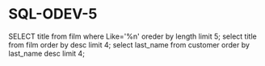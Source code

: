 # SQL-ODEV-5
SELECT title from film where Like='%n' oreder by length limit 5;
select title from film order by desc limit 4;
select last_name from customer order by last_name desc limit 4;

